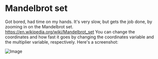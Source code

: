 # Mandelbrot set
Got bored, had time on my hands. It's very slow, but gets the job done, by zooming in on the Mandelbrot set.
https://en.wikipedia.org/wiki/Mandelbrot_set
You can change the coordinates and how fast it goes by changing the coordinates variable and the multiplier variable, respectively. Here's a screenshot:

![Image](https://i.gyazo.com/c44972445b946ef5b79805753ad22a41.png)
